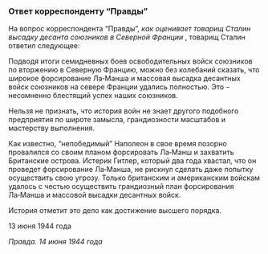 ### Ответ корреспонденту “Правды”

На вопрос корреспондента “Правды”, _как оценивает товарищ Сталин высадку десанта союзников в Северной Франции_ , товарищ Сталин ответил следующее:

Подводя итоги семидневных боев освободительных войск союзников по вторжению в Северную Францию, можно без колебаний сказать, что широкое форсирование Ла‑Манша и массовая высадка десантных войск союзников на севере Франции удались полностью. Это – несомненно блестящий успех наших союзников.

Нельзя не признать, что история войн не знает другого подобного предприятия по широте замысла, грандиозности масштабов и мастерству выполнения.

Как известно, “непобедимый” Наполеон в свое время позорно провалился со своим планом форсировать Ла‑Манш и захватить Британские острова. Истерик Гитлер, который два года хвастал, что он проведет форсирование Ла‑Манша, не рискнул сделать даже попытку осуществить свою угрозу. Только британским и американским войскам удалось с честью осуществить грандиозный план форсирования Ла‑Манша и массовой высадки десантных войск.

История отметит это дело как достижение высшего порядка.

13 июня 1944 года

_Правда. 14 июня 1944 года_